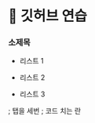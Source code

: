 # 🤞 깃허브 연습

### 소제목

+ 리스트 1

+ 리스트 2

+ 리스트 3

;                     탭을 세번
;                     코드 치는 란
